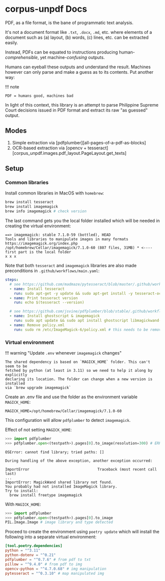 # corpus-unpdf Docs

PDF, as a file format, is the bane of programmatic text analysis.

It's not a document format like `.txt`, `.docx`, `.md`, etc. where elements of a document such as (a) layout, (b) words, (c) lines, etc. can be extracted easily.

Instead, PDFs can be equated to instructions producing human-_comprehensible_, yet machine-_confusing_ outputs.

Humans can eyeball these outputs and understand the result. Machines however can only parse and make a guess as to its contents. Put another way:

!!! note

    PDF = humans good, machines bad

In light of this context, this library is an attempt to parse Philippine Supreme Court decisions issued in PDF format and extract its raw "as guessed" output.

## Modes

1. Simple extraction via [pdfplumber][all-pages-of-a-pdf-as-blocks]
2. OCR-based extraction via [opencv + tesseract][corpus_unpdf.images.pdf_layout.PageLayout.get_texts]

## Setup

### Common libraries

Install common libraries in MacOS with `homebrew`:

```sh
brew install tesseract
brew install imagemagick
brew info imagemagick # check version
```

The last command gets you the local folder installed which will be needed in creating the virtual environment:

```text
==> imagemagick: stable 7.1.0-59 (bottled), HEAD
Tools and libraries to manipulate images in many formats
https://imagemagick.org/index.php
/opt/homebrew/Cellar/imagemagick/7.1.0-60 (807 files, 31MB) * <---- first part is the local folder
x x x
```

Note that both `tesseract` and `imagemagick` libraries are also made preconditions in `.github/workflows/main.yaml`:

```yaml
steps:
  # see https://github.com/madmaze/pytesseract/blob/master/.github/workflows/ci.yaml
  - name: Install tesseract
    run: sudo apt-get -y update && sudo apt-get install -y tesseract-ocr tesseract-ocr-fra
  - name: Print tesseract version
    run: echo $(tesseract --version)

  # see https://github.com/jsvine/pdfplumber/blob/stable/.github/workflows/tests.yml
  - name: Install ghostscript & imagemagick
    run: sudo apt update && sudo apt install ghostscript libmagickwand-dev
  - name: Remove policy.xml
    run: sudo rm /etc/ImageMagick-6/policy.xml # this needs to be removed or the test won't run
```

### Virtual environment

!!! warning "Update `.env` whenever `imagemagick` changes"

    The shared dependency is based on `MAGICK_HOME` folder. This can't seem to be
    fetched by python (at least in 3.11) so we need to help it along by explicitly
    declaring its location. The folder can change when a new version is installed
    via `brew upgrade imagemagick`

Create an .env file and use the folder as the environment variable `MAGICK_HOME`:

```.env
MAGICK_HOME=/opt/homebrew/Cellar/imagemagick/7.1.0-60
```

This configuration will allow `pdfplumber` to detect `imagemagick`.

Effect of not setting `MAGICK_HOME`:

```py
>>> import pdfplumber
>>> pdfplumber.open<(testpath>).pages[0].to_image(resolution=300) # ERROR
```

```text
OSError: cannot find library; tried paths: []

During handling of the above exception, another exception occurred:

ImportError                               Traceback (most recent call last)
...
ImportError: MagickWand shared library not found.
You probably had not installed ImageMagick library.
Try to install:
  brew install freetype imagemagick
```

With `MAGICK_HOME`:

```py
>>> import pdfplumber
>>> pdfplumber.open<(testpath>).pages[0].to_image
PIL.Image.Image # image library and type detected
```

Proceed to create the environment using `poetry update` which will install the following into a separate virtual environment:

```toml
[tool.poetry.dependencies]
python = "^3.11"
python-dotenv = "^0.21"
pdfplumber = "^0.7.6" # from pdf to txt
pillow = "^9.4.0" # from pdf to img
opencv-python = "^4.7.0.68" # img manipulation
pytesseract = "^0.3.10" # map manipulated img
```
